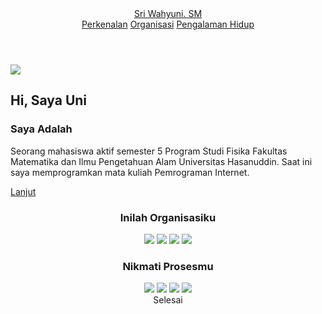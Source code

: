 <!DOCTYPE html>
<html lang="en">
    
<head>
    <meta charset="UTF-8">
    <meta name="viewport" content="width=device-width, initial-scale=1.0">
    <link rel="stylesheet" href="https://cdnjs.cloudflare.com/ajax/libs/font-awesome/6.5.2/css/all.min.css">
    <link rel="stylesheet" href="style.css">
    <title>Portfolio Website</title>
</head>
<body>
    <header>
        <a href="#" class="logo">Sri Wahyuni. SM</a>
        <nav>
            <a href="#" class="active"> Perkenalan</a>
            <a href="#" >Organisasi</a>
            <a href="#" >Pengalaman Hidup</a>
    </header>
    <section class="Perkenalan">
        <div class="home-img">
            <img src="Pas Foto.jpeg">
        </div>
        <div class="Perkenalan-content">
            <h1>Hi, Saya <span>Uni</span></h1>
            <h3 class="typing-text">Saya Adalah <span></span></h3>
            <p>Seorang mahasiswa aktif semester 5 Program Studi Fisika Fakultas Matematika dan Ilmu Pengetahuan Alam Universitas Hasanuddin. Saat ini saya memprogramkan mata kuliah Pemrograman Internet.</p>
            <div class="social-icons">
                <a href="#"><i class="fa-brands fa-whatsapp"></i></a>
                <a href="#"><i class="fa-brands fa-instagram"></i></a>
            </div>
            <a href="#" class="btn">Lanjut</a>
        <header>
        <section class="Organisasi-content">
            <h3>Inilah Organisasiku</h1>
             <img src="WhatsApp Image 2025-09-09 at 21.05.04.jpeg">
               <img src="WhatsApp Image 2025-09-09 at 21.05.46.jpeg">
                 <img src="WhatsApp Image 2025-09-09 at 21.07.36.jpeg">
                   <img src="WhatsApp Image 2025-09-09 at 21.17.20.jpeg">
        <header>
            <section class="Pengalaman Hidup">
                <h3>Nikmati Prosesmu</h4>
                <img src="WhatsApp Image 2025-09-09 at 21.24.14.jpeg">
                 <img src="WhatsApp Image 2025-09-09 at 21.24.15.jpeg">
                  <img src="WhatsApp Image 2025-09-09 at 21.24.17.jpeg">
                   <img src="WhatsApp Image 2025-09-09 at 21.26.55.jpeg">
        <header>
        <div>Selesai</div>
    <body>
<html>

